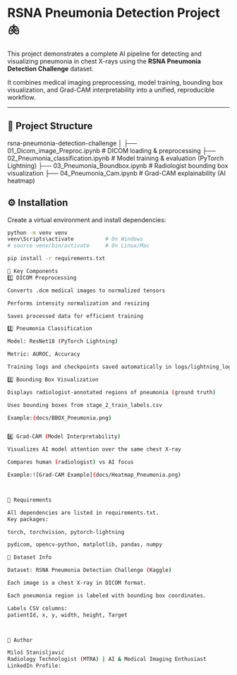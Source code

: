 # RSNA Pneumonia Detection Project 🫁

This project demonstrates a complete AI pipeline for detecting and visualizing pneumonia in chest X-rays using the **RSNA Pneumonia Detection Challenge** dataset.

It combines medical imaging preprocessing, model training, bounding box visualization, and Grad-CAM interpretability into a unified, reproducible workflow.

---

## 📁 Project Structure
rsna-pneumonia-detection-challenge
│
├── 01_Dicom_image_Preproc.ipynb # DICOM loading & preprocessing
├── 02_Pneumonia_classification.ipynb # Model training & evaluation (PyTorch Lightning)
├── 03_Pneumonia_Boundbox.ipynb # Radiologist bounding box visualization
├── 04_Pneumonia_Cam.ipynb # Grad-CAM explainability (AI heatmap)


## ⚙️ Installation

Create a virtual environment and install dependencies:

```bash
python -m venv venv
venv\Scripts\activate          # On Windows
# source venv/bin/activate     # On Linux/Mac

pip install -r requirements.txt

🧠 Key Components
1️⃣ DICOM Preprocessing

Converts .dcm medical images to normalized tensors

Performs intensity normalization and resizing

Saves processed data for efficient training

2️⃣ Pneumonia Classification

Model: ResNet18 (PyTorch Lightning)

Metric: AUROC, Accuracy

Training logs and checkpoints saved automatically in logs/lightning_logs/

3️⃣ Bounding Box Visualization

Displays radiologist-annotated regions of pneumonia (ground truth)

Uses bounding boxes from stage_2_train_labels.csv

Example:(docs/BBOX_Pneumonia.png)


4️⃣ Grad-CAM (Model Interpretability)

Visualizes AI model attention over the same chest X-ray

Compares human (radiologist) vs AI focus

Example:![Grad-CAM Example](docs/Heatmap_Pneumonia.png)



🧩 Requirements

All dependencies are listed in requirements.txt.
Key packages:

torch, torchvision, pytorch-lightning

pydicom, opencv-python, matplotlib, pandas, numpy

🩻 Dataset Info

Dataset: RSNA Pneumonia Detection Challenge (Kaggle)

Each image is a chest X-ray in DICOM format.

Each pneumonia region is labeled with bounding box coordinates.

Labels CSV columns:
patientId, x, y, width, height, Target



🧩 Author

Miloš Stanisljavić
Radiology Technologist (MTRA) | AI & Medical Imaging Enthusiast
LinkedIn Profile:
 
